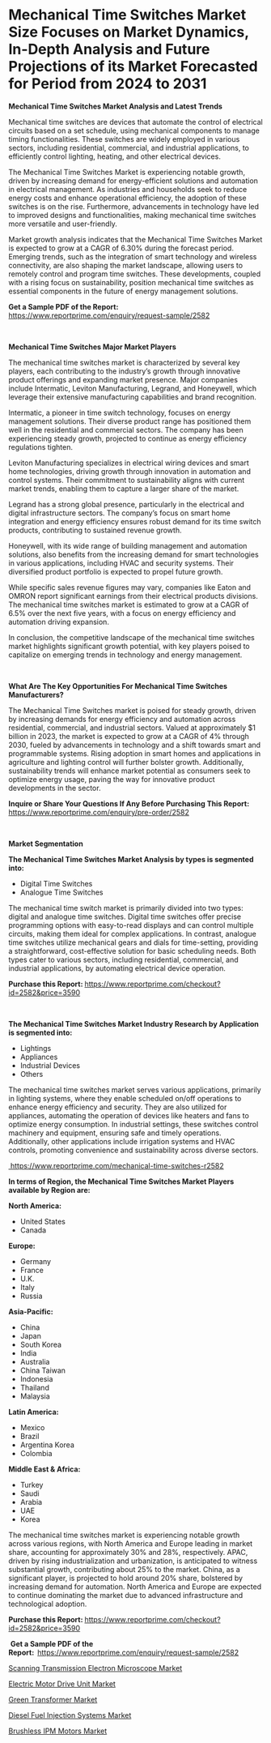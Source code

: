 <p><h1>Mechanical Time Switches Market Size Focuses on Market Dynamics, In-Depth Analysis and Future Projections of its Market Forecasted for Period from 2024 to 2031</h1></p><p><strong>Mechanical Time Switches Market Analysis and Latest Trends</strong></p>
<p><p>Mechanical time switches are devices that automate the control of electrical circuits based on a set schedule, using mechanical components to manage timing functionalities. These switches are widely employed in various sectors, including residential, commercial, and industrial applications, to efficiently control lighting, heating, and other electrical devices.</p><p>The Mechanical Time Switches Market is experiencing notable growth, driven by increasing demand for energy-efficient solutions and automation in electrical management. As industries and households seek to reduce energy costs and enhance operational efficiency, the adoption of these switches is on the rise. Furthermore, advancements in technology have led to improved designs and functionalities, making mechanical time switches more versatile and user-friendly.</p><p>Market growth analysis indicates that the Mechanical Time Switches Market is expected to grow at a CAGR of 6.30% during the forecast period. Emerging trends, such as the integration of smart technology and wireless connectivity, are also shaping the market landscape, allowing users to remotely control and program time switches. These developments, coupled with a rising focus on sustainability, position mechanical time switches as essential components in the future of energy management solutions.</p></p>
<p><strong>Get a Sample PDF of the Report:&nbsp;</strong> <a href="https://www.reportprime.com/enquiry/request-sample/2582">https://www.reportprime.com/enquiry/request-sample/2582</a></p>
<p>&nbsp;</p>
<p><strong>Mechanical Time Switches Major Market Players</strong></p>
<p><p>The mechanical time switches market is characterized by several key players, each contributing to the industry’s growth through innovative product offerings and expanding market presence. Major companies include Intermatic, Leviton Manufacturing, Legrand, and Honeywell, which leverage their extensive manufacturing capabilities and brand recognition.</p><p>Intermatic, a pioneer in time switch technology, focuses on energy management solutions. Their diverse product range has positioned them well in the residential and commercial sectors. The company has been experiencing steady growth, projected to continue as energy efficiency regulations tighten.</p><p>Leviton Manufacturing specializes in electrical wiring devices and smart home technologies, driving growth through innovation in automation and control systems. Their commitment to sustainability aligns with current market trends, enabling them to capture a larger share of the market.</p><p>Legrand has a strong global presence, particularly in the electrical and digital infrastructure sectors. The company’s focus on smart home integration and energy efficiency ensures robust demand for its time switch products, contributing to sustained revenue growth.</p><p>Honeywell, with its wide range of building management and automation solutions, also benefits from the increasing demand for smart technologies in various applications, including HVAC and security systems. Their diversified product portfolio is expected to propel future growth.</p><p>While specific sales revenue figures may vary, companies like Eaton and OMRON report significant earnings from their electrical products divisions. The mechanical time switches market is estimated to grow at a CAGR of 6.5% over the next five years, with a focus on energy efficiency and automation driving expansion.</p><p>In conclusion, the competitive landscape of the mechanical time switches market highlights significant growth potential, with key players poised to capitalize on emerging trends in technology and energy management.</p></p>
<p>&nbsp;</p>
<p><strong>What Are The Key Opportunities For Mechanical Time Switches Manufacturers?</strong></p>
<p><p>The Mechanical Time Switches market is poised for steady growth, driven by increasing demands for energy efficiency and automation across residential, commercial, and industrial sectors. Valued at approximately $1 billion in 2023, the market is expected to grow at a CAGR of 4% through 2030, fueled by advancements in technology and a shift towards smart and programmable systems. Rising adoption in smart homes and applications in agriculture and lighting control will further bolster growth. Additionally, sustainability trends will enhance market potential as consumers seek to optimize energy usage, paving the way for innovative product developments in the sector.</p></p>
<p><strong>Inquire or Share Your Questions If Any Before Purchasing This Report:</strong> <a href="https://www.reportprime.com/enquiry/pre-order/2582">https://www.reportprime.com/enquiry/pre-order/2582</a></p>
<p>&nbsp;</p>
<p><strong>Market Segmentation</strong></p>
<p><strong>The Mechanical Time Switches Market Analysis by types is segmented into:</strong></p>
<p><ul><li>Digital Time Switches</li><li>Analogue Time Switches</li></ul></p>
<p><p>The mechanical time switch market is primarily divided into two types: digital and analogue time switches. Digital time switches offer precise programming options with easy-to-read displays and can control multiple circuits, making them ideal for complex applications. In contrast, analogue time switches utilize mechanical gears and dials for time-setting, providing a straightforward, cost-effective solution for basic scheduling needs. Both types cater to various sectors, including residential, commercial, and industrial applications, by automating electrical device operation.</p></p>
<p><strong>Purchase this Report:&nbsp;</strong><a href="https://www.reportprime.com/checkout?id=2582&price=3590">https://www.reportprime.com/checkout?id=2582&price=3590</a></p>
<p>&nbsp;</p>
<p><strong>The Mechanical Time Switches Market Industry Research by Application is segmented into:</strong></p>
<p><ul><li>Lightings</li><li>Appliances</li><li>Industrial Devices</li><li>Others</li></ul></p>
<p><p>The mechanical time switches market serves various applications, primarily in lighting systems, where they enable scheduled on/off operations to enhance energy efficiency and security. They are also utilized for appliances, automating the operation of devices like heaters and fans to optimize energy consumption. In industrial settings, these switches control machinery and equipment, ensuring safe and timely operations. Additionally, other applications include irrigation systems and HVAC controls, promoting convenience and sustainability across diverse sectors.</p></p>
<p><a href="https://www.reportprime.com/mechanical-time-switches-r2582">&nbsp;https://www.reportprime.com/mechanical-time-switches-r2582</a></p>
<p><strong>In terms of Region, the Mechanical Time Switches Market Players available by Region are:</strong></p>
<p>
    <p> <strong> North America: </strong>
        <ul>
            <li>United States</li>
            <li>Canada</li>
        </ul>
        </p> 
    <p> <strong> Europe: </strong>
        <ul>
            <li>Germany</li>
            <li>France</li>
            <li>U.K.</li>
            <li>Italy</li>
            <li>Russia</li>
        </ul>
        </p> 
    <p> <strong> Asia-Pacific: </strong>
        <ul>
            <li>China</li>
            <li>Japan</li>
            <li>South Korea</li>
            <li>India</li>
            <li>Australia</li>
            <li>China Taiwan</li>
            <li>Indonesia</li>
            <li>Thailand</li>
            <li>Malaysia</li>
        </ul>
        </p> 
    <p> <strong> Latin America: </strong>
        <ul>
            <li>Mexico</li>
            <li>Brazil</li>
            <li>Argentina Korea</li>
            <li>Colombia</li>
        </ul>
        </p> 
    <p> <strong> Middle East & Africa: </strong>
        <ul>
            <li>Turkey</li>
            <li>Saudi</li>
            <li>Arabia</li>
            <li>UAE</li>
            <li>Korea</li>
        </ul>
    </p>
    </p>
<p><p>The mechanical time switches market is experiencing notable growth across various regions, with North America and Europe leading in market share, accounting for approximately 30% and 28%, respectively. APAC, driven by rising industrialization and urbanization, is anticipated to witness substantial growth, contributing about 25% to the market. China, as a significant player, is projected to hold around 20% share, bolstered by increasing demand for automation. North America and Europe are expected to continue dominating the market due to advanced infrastructure and technological adoption.</p></p>
<p><strong>Purchase this Report: </strong><a href="https://www.reportprime.com/checkout?id=2582&price=3590">https://www.reportprime.com/checkout?id=2582&price=3590</a></p>
<p>&nbsp;<strong>Get a Sample PDF of the Report:&nbsp;&nbsp;</strong><a href="https://www.reportprime.com/enquiry/request-sample/2582">https://www.reportprime.com/enquiry/request-sample/2582</a></p>
<p><strong></strong></p>
<p><p><a href="https://github.com/YashRP12/Market-Research-Report-List-6/blob/main/scanning-transmission-electron-microscope-market.md">Scanning Transmission Electron Microscope Market</a></p><p><a href="https://issuu.com/reportprime-2/docs/electric-motor-drive-unit-market-si_6abc89dbbab9fe">Electric Motor Drive Unit Market</a></p><p><a href="https://www.linkedin.com/pulse/exploring-green-transformer-market-dynamics-global-trends-4qk4c?trackingId=EppOFFgdR9epu2BZZRPPkg%3D%3D">Green Transformer Market</a></p><p><a href="https://www.linkedin.com/pulse/global-diesel-fuel-injection-systems-market-trends-forecasts-mkesc?trackingId=rJ1u%2BBBGQPuA%2FvQZQFaqcw%3D%3D">Diesel Fuel Injection Systems Market</a></p><p><a href="https://issuu.com/reportprime-2/docs/brushless-ipm-motors-market-size-20_e209432555e6a9">Brushless IPM Motors Market</a></p></p>
